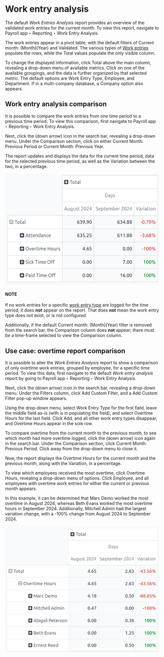 # Work entry analysis

The default *Work Entries Analysis* report provides an overview of the validated work entries for
the current month. To view this report, navigate to Payroll app ‣ Reporting ‣
Work Entry Analysis.

The work entries appear in a pivot table, with the default filters of Current month:
(Month)(Year) and Validated. The various types of [Work entries](applications/hr/payroll/work_entries.md) populate the
rows, while the Total values populate the only visible column.

To change the displayed information, click <i class="fa fa-plus-square"></i> Total above the main
column, revealing a drop-down menu of available metrics. Click on one of the available groupings,
and the data is further organized by that selected metric. The default options are Work
Entry Type, Employee, and Department. If in a multi-company database, a
Company option also appears.

## Work entry analysis comparison

It is possible to compare the work entries from one time period to a previous time period. To view
this comparison, first navigate to Payroll app ‣ Reporting ‣ Work Entry
Analysis.

Next, click the <i class="fa fa-caret-down"></i> (down arrow) icon in the search bar, revealing a
drop-down menu. Under the <i class="fa fa-adjust"></i> Comparison section, click on either
Current Month: Previous Period or Current Month: Previous Year.

The report updates and displays the data for the current time period, data for the selected previous
time period, as well as the Variation between the two, in a percentage.

![A pivot table comparing the work entries of the current month and the previous month.](../../../.gitbook/assets/work-entry-comparison.png)

#### NOTE
If no work entries for a specific [work entry type](applications/hr/payroll.md#payroll-work-entries) are logged for
the time period, it does **not** appear on the report. That does **not** mean the work entry type
does not exist, or is not configured.

Additionally, if the default Current month: (Month)(Year) filter is removed from the
search bar, the Comparison column does **not** appear; there must be a time-frame
selected to view the Comparison column.

## Use case: overtime report comparison

It is possible to alter the *Work Entries Analysis* report to show a comparison of only overtime
work entries, grouped by employee, for a specific time period. To view this data, first navigate to
the default *Work entry analysis* report by going to Payroll app ‣ Reporting ‣
Work Entry Analysis.

Next, click the <i class="fa fa-caret-down"></i> (down arrow) icon in the search bar, revealing a
drop-down menu. Under the <i class="fa fa-filter"></i> Filters column, click Add Custom
Filter, and a Add Custom Filter pop-up window appears.

Using the drop-down menu, select Work Entry Type for the first field, leave the middle
field as-is (with is in populating the field), and select Overtime Hours for
the last field. Click Add, and all other work entry types disappear, and
Overtime Hours appear in the sole row.

To compare overtime from the current month to the previous month, to see which month had more
overtime logged, click the <i class="fa fa-caret-down"></i> (down arrow) icon again in the search
bar. Under the <i class="fa fa-adjust"></i> Comparison section, click Current Month:
Previous Period. Click away from the drop-down menu to close it.

Now, the report displays the Overtime Hours for the current month and the previous
month, along with the Variation, in a percentage.

To view which employees received the most overtime, click <i class="fa fa-plus-square"></i> Overtime
Hours, revealing a drop-down menu of options. Click Employee, and all employees with
overtime work entries for either the current or previous month appears.

In this example, it can be determined that Marc Demo worked the most overtime in
August 2024, whereas Beth Evans worked the most overtime hours in
September 2024. Additionally, Mitchell Admin had the largest variation
change, with a -100% change from August 2024 to September 2024.

![A pivot table comparing the overtime from September 2024 with August 2024.](../../../.gitbook/assets/variation.png)
